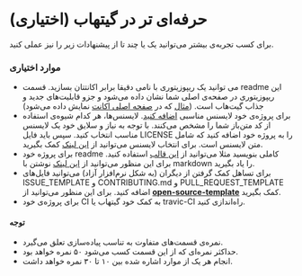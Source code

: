 # (اختیاری) حرفه‌ای تر در گیتهاب



برای کسب تجربه‌ی بیشتر می‌توانید یک یا چند تا از پیشنهادات زیر را نیز عملی کنید.

### موارد اختیاری

- می توانید یک ریپوزیتوری با نامی دقیقا برابر اکانتتان بسازید. قسمت readme این ریپوزیتوری در صفحه‌ی اصلی شما نشان داده می‌شود و جزو قابلیت‌های جدید و جذاب گیت‌هاب است. ([مثال](https://github.com/1995parham/1995parham) که در [صفحه اصلی اکانت](https://github.com/1995parham) نمایش داده می‌شود)
- برای پروژه‌ی خود لایسنس مناسبی [اضافه کنید](https://docs.github.com/en/github/building-a-strong-community/adding-a-license-to-a-repository). لایسنس‌ها، هر کدام شیوه‌ی استفاده از کد متن‌باز شما را مشخص می‌کنند. با توجه به نیاز و سلایق خود یک لایسنس مناسب انتخاب کنید. سپس باید فایل LICENSE را به پروژه خود اضافه کنید که شامل متن لایسنس است. برای انتخاب لایسنس می‌توانید از [این لینک](https://choosealicense.com/) کمک بگیرید.
- برای پروژه خود readme کاملی بنویسید مثلا می‌توانید از [این قالب](https://github.com/othneildrew/Best-README-Template) استفاده کنید. برای این منظور می‌توانید از [این لینک](https://guides.github.com/features/mastering-markdown/) نوشتن با markdown را یاد بگیرید.
- برای تساهل کمک گرفتن از دیگران (به شکل نرم‌افزار آزاد) می‌توانید فایل‌های ISSUE_TEMPLATE و CONTRIBUTING.md و PULL_REQUEST_TEMPLATE اضافه کنید. برای این منظور می‌توانید از **[open-source-template](https://github.com/auth0/open-source-template)** کمک بگیرید.
- برای پروژه‌ی خود CI به کمک خود گیتهاب یا travic-CI راه‌اندازی کنید.

#### توجه

- نمره‌ی قسمت‌های متفاوت به تناسب پیاده‌سازی تعلق می‌گیرد.
- حداکثر نمره‌ای که از این قسمت کسب می‌شود ۵۰ نمره خواهد بود.
- انجام هر یک از موارد اشاره شده بین ۱۰ تا ۳۰ نمره خواهد داشت.